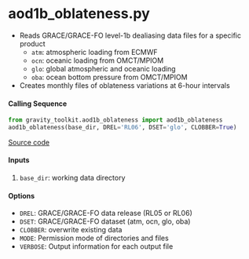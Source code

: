aod1b_oblateness.py
===================

- Reads GRACE/GRACE-FO level-1b dealiasing data files for a specific product
    - `atm`: atmospheric loading from ECMWF
    - `ocn`: oceanic loading from OMCT/MPIOM
    - `glo`: global atmospheric and oceanic loading
    - `oba`: ocean bottom pressure from OMCT/MPIOM
- Creates monthly files of oblateness variations at 6-hour intervals

#### Calling Sequence
```python
from gravity_toolkit.aod1b_oblateness import aod1b_oblateness
aod1b_oblateness(base_dir, DREL='RL06', DSET='glo', CLOBBER=True)
```
[Source code](https://github.com/tsutterley/read-GRACE-harmonics/blob/master/gravity_toolkit/aod1b_oblateness.py)

#### Inputs
 1. `base_dir`: working data directory  

#### Options
 - `DREL`: GRACE/GRACE-FO data release (RL05 or RL06)  
 - `DSET`: GRACE/GRACE-FO dataset (atm, ocn, glo, oba)  
 - `CLOBBER`: overwrite existing data  
 - `MODE`: Permission mode of directories and files  
 - `VERBOSE`: Output information for each output file  
